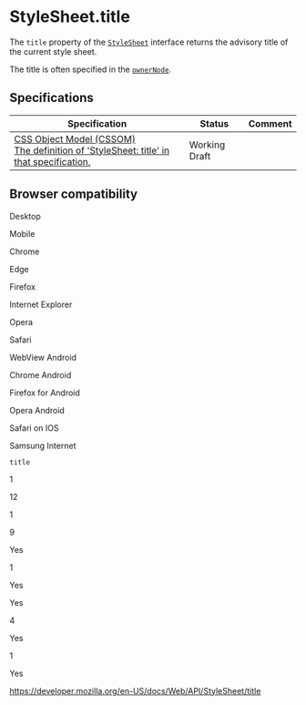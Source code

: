 StyleSheet.title
================

The `title` property of the [`StyleSheet`](../stylesheet) interface returns the advisory title of the current style sheet.

The title is often specified in the [`ownerNode`](ownernode).

Specifications
--------------

<table><thead><tr class="header"><th>Specification</th><th>Status</th><th>Comment</th></tr></thead><tbody><tr class="odd"><td><a href="https://drafts.csswg.org/cssom/#dom-stylesheet-title">CSS Object Model (CSSOM)<br />
<span class="small">The definition of 'StyleSheet: title' in that specification.</span></a></td><td><span class="spec-wd">Working Draft</span></td><td></td></tr></tbody></table>

Browser compatibility
---------------------

Desktop

Mobile

Chrome

Edge

Firefox

Internet Explorer

Opera

Safari

WebView Android

Chrome Android

Firefox for Android

Opera Android

Safari on IOS

Samsung Internet

`title`

1

12

1

9

Yes

1

Yes

Yes

4

Yes

1

Yes

<a href="https://developer.mozilla.org/en-US/docs/Web/API/StyleSheet/title" class="_attribution-link">https://developer.mozilla.org/en-US/docs/Web/API/StyleSheet/title</a>
